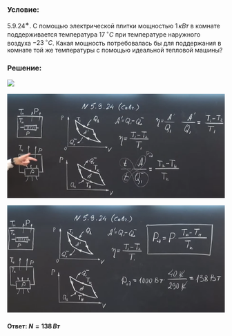 ###  Условие:

$5.9.24^{∗}.$ С помощью электрической плитки мощностью $1\,кВт$ в комнате поддерживается температура $17\,^{\circ}C$ при температуре наружного воздуха $-23\,^{\circ}C$. Какая мощность потребовалась бы для поддержания в комнате той же температуры с помощью идеальной тепловой машины?

###  Решение:

![](https://www.youtube.com/embed/ghgjL76sY2I)

![|667x319, 67%](../../img/5.9.24/01.png)

![|657x324, 67%](../../img/5.9.24/02.png)

#### Ответ: $N = 138\,Вт$